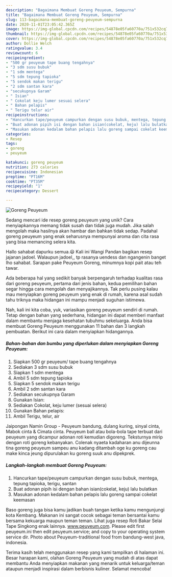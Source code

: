 ```yaml
---
description: "Bagaimana Membuat Goreng Peuyeum, Sempurna"
title: "Bagaimana Membuat Goreng Peuyeum, Sempurna"
slug: 113-bagaimana-membuat-goreng-peuyeum-sempurna
date: 2020-11-01T23:05:42.365Z
image: https://img-global.cpcdn.com/recipes/54878e05fa60770a/751x532cq70/goreng-peuyeum-foto-resep-utama.jpg
thumbnail: https://img-global.cpcdn.com/recipes/54878e05fa60770a/751x532cq70/goreng-peuyeum-foto-resep-utama.jpg
cover: https://img-global.cpcdn.com/recipes/54878e05fa60770a/751x532cq70/goreng-peuyeum-foto-resep-utama.jpg
author: Dollie Welch
ratingvalue: 3.4
reviewcount: 6
recipeingredient:
- "500 gr peuyeum tape buang tengahnya"
- "3 sdm susu bubuk"
- "1 sdm mentega"
- "5 sdm tepung tapioka"
- "5 sendok makan terigu"
- "2 sdm santan kara"
- "secukupnya Garam"
- " Isian"
- " Cokolat keju lumer sesuai selera"
- " Bahan pelapis"
- " Terigu telur air"
recipeinstructions:
- "Hancurkan tape/peuyeum campurkan dengan susu bubuk, mentega, tepung tapioka, terigu, santan"
- "Buat adonan pipih isi dengan bahan isian(cokelat, keju) lalu bulatkan"
- "Masukan adonan kedalam bahan pelapis lalu goreng sampai cokelat keemasan"
categories:
- Resep
tags:
- goreng
- peuyeum

katakunci: goreng peuyeum 
nutrition: 273 calories
recipecuisine: Indonesian
preptime: "PT16M"
cooktime: "PT35M"
recipeyield: "1"
recipecategory: Dessert

---
```



![Goreng Peuyeum](https://img-global.cpcdn.com/recipes/54878e05fa60770a/751x532cq70/goreng-peuyeum-foto-resep-utama.jpg)

Sedang mencari ide resep goreng peuyeum yang unik? Cara menyiapkannya memang tidak susah dan tidak juga mudah. Jika salah mengolah maka hasilnya akan hambar dan bahkan tidak sedap. Padahal goreng peuyeum yang enak seharusnya mempunyai aroma dan cita rasa yang bisa memancing selera kita.

Hallo sahabat dapurku semua.😃 Kali ini Wangi Pandan bagikan resep jajanan jadoel. Walaupun jadoel,, tp rasanya uendess dan ngangenin banget lho sahabat. Sarapan pake Peuyeum Goreng, minumnya kopi pait atau teh tawar.

Ada beberapa hal yang sedikit banyak berpengaruh terhadap kualitas rasa dari goreng peuyeum, pertama dari jenis bahan, kedua pemilihan bahan segar hingga cara mengolah dan menyajikannya. Tak perlu pusing kalau mau menyiapkan goreng peuyeum yang enak di rumah, karena asal sudah tahu triknya maka hidangan ini mampu menjadi suguhan istimewa.


Nah, kali ini kita coba, yuk, variasikan goreng peuyeum sendiri di rumah. Tetap dengan bahan yang sederhana, hidangan ini dapat memberi manfaat dalam membantu menjaga kesehatan tubuhmu sekeluarga. Anda bisa membuat Goreng Peuyeum menggunakan 11 bahan dan 3 langkah pembuatan. Berikut ini cara dalam menyiapkan hidangannya.

<!--inarticleads1-->

##### Bahan-bahan dan bumbu yang diperlukan dalam menyiapkan Goreng Peuyeum:

1. Siapkan 500 gr peuyeum/ tape buang tengahnya
1. Sediakan 3 sdm susu bubuk
1. Siapkan 1 sdm mentega
1. Ambil 5 sdm tepung tapioka
1. Siapkan 5 sendok makan terigu
1. Ambil 2 sdm santan kara
1. Sediakan secukupnya Garam
1. Gunakan  Isian:
1. Sediakan  Cokolat, keju lumer (sesuai selera)
1. Gunakan  Bahan pelapis:
1. Ambil  Terigu, telur, air


Jaipongan Namin Group - Peuyeum bandung, dulang kuring, sinyal cinta, Mabok cinta &amp; Cimata cinta. Peuyeum ball atau bola-bola tape terbuat dari peuyeum yang dicampur adonan roti kemudian digoreng. Teksturnya mirip dengan roti goreng kebanyakan. Colenak nyaeta kadaharan anu dijeunna tina goreng peuyeum sampeu anu kadang ditambah oge ku goreng cau make kinca jeung dipurulakan ku goreng suuk anu dipekprek. 

<!--inarticleads2-->

##### Langkah-langkah membuat Goreng Peuyeum:

1. Hancurkan tape/peuyeum campurkan dengan susu bubuk, mentega, tepung tapioka, terigu, santan
1. Buat adonan pipih isi dengan bahan isian(cokelat, keju) lalu bulatkan
1. Masukan adonan kedalam bahan pelapis lalu goreng sampai cokelat keemasan


Baso goreng juga bisa kamu jadikan buah tangan ketika kamu mengunjungi kota Kembang. Makanan ini sangat cocok sebagai teman bersantai kamu bersama kekuarga maupun teman teman. Lihat juga resep Roti Bakar Selai Tape Singkong enak lainnya. www.peuyeum.com. Please edit first peuyeum.ini then edit peuyeum.service; and copy to your operating system service dir. Photo about Peuyeum-traditional food from bandung-west java, indonesia. 

Terima kasih telah menggunakan resep yang kami tampilkan di halaman ini. Besar harapan kami, olahan Goreng Peuyeum yang mudah di atas dapat membantu Anda menyiapkan makanan yang menarik untuk keluarga/teman ataupun menjadi inspirasi dalam berbisnis kuliner. Selamat mencoba!
